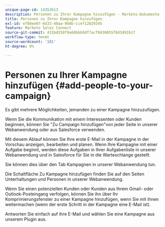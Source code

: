 ```yaml
---
unique-page-id: 14352613
description: Personen zu Ihrer Kampagne hinzufügen - Marketo-Dokumente - Produktdokumentation
title: Personen zu Ihrer Kampagne hinzufügen
exl-id: ef88ee07-6d33-40aa-9b0b-ccef12829345
feature: Marketo Sales Connect
source-git-commit: 431bd258f9a68bbb9df7acf043085578d3d91b1f
workflow-type: tm+mt
source-wordcount: '181'
ht-degree: 0%

---
```


# Personen zu Ihrer Kampagne hinzufügen {#add-people-to-your-campaign}

Es gibt mehrere Möglichkeiten, jemanden zu einer Kampagne hinzuzufügen.

Wenn Sie die Kommunikation mit einem Interessenten oder Kunden beginnen, können Sie &quot;Zu Campaign hinzufügen&quot;von jeder Seite in unserer Webanwendung oder aus Salesforce verwenden.

Mit diesem Ablauf können Sie Ihre erste E-Mail in der Kampagne in der Vorschau anzeigen, bearbeiten und planen. Wenn Ihre Kampagne mit einer Aufgabe beginnt, werden diese Aufgaben in Ihrer Aufgabenliste in unserer Webanwendung und in Salesforce für Sie in die Warteschlange gestellt.

Sie können dies über den Tab Kampagnen in unserer Webanwendung tun.

Die Schaltfläche Zu Kampagne hinzufügen finden Sie auf den Seiten Unterhaltungen und Personen in unserer Webanwendung.

Wenn Sie einen potenziellen Kunden oder Kunden aus Ihrem Gmail- oder Outlook-Posteingang verfolgen, können Sie ihn über Ihr Komprimierungsfenster zu einer Kampagne hinzufügen, wenn Sie mit ihnen weitermachen (wenn der erste Schritt in der Kampagne eine E-Mail ist).

Antworten Sie einfach auf ihre E-Mail und wählen Sie eine Kampagne aus unserem Plugin aus.
